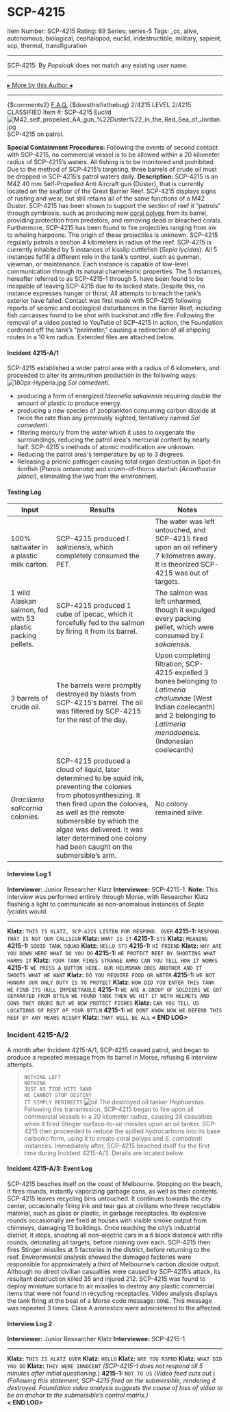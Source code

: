 # SCP-4215
Item Number: SCP-4215
Rating: 89
Series: series-5
Tags: _cc, alive, autonomous, biological, cephalopod, euclid, indestructible, military, sapient, scp, thermal, transfiguration

---

SCP-4215: By _Popsioak_ does not match any existing user name.
* * *
[▸ More by this Author ◂](http://www.scp-wiki.net/popsioaks-garden)
* * *
{$comments2}
[F.A.Q.](https://scp-wiki.wikidot.com/component:info-ayers)
{$doesthisfixthebug}
2/4215 LEVEL 2/4215
CLASSIFIED
Item #: SCP-4215
Euclid
![M42_self_propelled_AA_gun_%22Duster%22_in_the_Red_Sea_of_Jordan.jpg](https://upload.wikimedia.org/wikipedia/commons/c/c1/M42_self_propelled_AA_gun_%22Duster%22_in_the_Red_Sea_of_Jordan.jpg)
SCP-4215 on patrol.
  
**Special Containment Procedures:** Following the events of second contact with SCP-4215, no commercial vessel is to be allowed within a 20 kilometer radius of SCP-4215’s waters. All fishing is to be monitored and prohibited. Due to the method of SCP-4215’s targeting, three barrels of crude oil must be dropped in SCP-4215’s patrol waters daily. 
**Description:** SCP-4215 is an M42 40 mm Self-Propelled Anti Aircraft gun (Duster), that is currently located on the seafloor of the Great Barrier Reef. SCP-4215 displays signs of rusting and wear, but still retains all of the same functions of a M42 Duster. SCP-4215 has been shown to support the section of reef it “patrols” through symbiosis, such as producing new [coral polyps](http://www.scp-wiki.net/scp-4189) from its barrel, providing protection from predators, and removing dead or bleached corals. Furthermore, SCP-4215 has been found to fire projectiles ranging from ink to whaling harpoons. The origin of these projectiles is unknown. SCP-4215 regularly patrols a section 4 kilometers in radius of the reef.
SCP-4215 is currently inhabited by 5 instances of kisslip cuttlefish (_Sepia lycidas_). All 5 instances fulfill a different role in the tank’s control, such as gunman, viewman, or maintenance. Each instance is capable of low-level communication through its natural chameleonic properties. The 5 instances, hereafter referred to as SCP-4215-1 through 5, have been found to be incapable of leaving SCP-4215 due to its locked state. Despite this, no instance expresses hunger or thirst. All attempts to breach the tank’s exterior have failed.
Contact was first made with SCP-4215 following reports of seismic and ecological disturbances in the Barrier Reef, including fish carcasses found to be shot with buckshot and rifle fire. Following the removal of a video posted to YouTube of SCP-4215 in action, the Foundation cordoned off the tank’s “perimeter," causing a redirection of all shipping routes in a 10 km radius. Extended files are attached below.
#### Incident 4215-A/1
SCP-4215 established a wider patrol area with a radius of 6 kilometers, and proceeded to alter its ammunition production in the following ways:
![180px-Hyperia.jpg](https://upload.wikimedia.org/wikipedia/commons/thumb/e/e0/Hyperia.jpg/180px-Hyperia.jpg)
_Sol comedenti._
  * producing a form of energized _Ideonella sakaiensis_ requiring double the amount of plastic to produce energy.
  * producing a new species of zooplankton consuming carbon dioxide at twice the rate than any previously sighted, tentatively named _Sol comedenti_.
  * filtering mercury from the water which it uses to oxygenate the surroundings, reducing the patrol area's mercurial content by nearly half. SCP-4215's methods of atomic modification are unknown.
  * Reducing the patrol area's temperature by up to 3 degrees.
  * Releasing a prionic pathogen causing total organ destruction in Spot-fin lionfish (_Pterois antennata_) and crown-of-thorns starfish (_Acanthaster planci_), eliminating the two from the environment.

#### Testing Log
**Input** | **Results** | **Notes**  
---|---|---  
100% saltwater in a plastic milk carton. | SCP-4215 produced _I. sakaiensis,_ which completely consumed the PET. | The water was left untouched, and SCP-4215 fired upon an oil refinery 7 kilometres away. It is theorized SCP-4215 was out of targets.  
1 wild Alaskan salmon, fed with 53 plastic packing pellets. | SCP-4215 produced 1 cube of ipecac, which it forcefully fed to the salmon by firing it from its barrel. | The salmon was left unharmed, though it expulged every packing pellet, which were consumed by _I. sakaiensis_.  
3 barrels of crude oil. | The barrels were promptly destroyed by blasts from SCP-4215’s barrel. The oil was filtered by SCP-4215 for the rest of the day. | Upon completing filtration, SCP-4215 expelled 3 bones belonging to _Latimeria chalumnae_ (West Indian coelecanth) and 2 belonging to _Latimeria menadoensis._ (Indonesian coelecanth)  
_Graciliaria salicornia_ colonies. | SCP-4215 produced a cloud of liquid, later determined to be squid ink, preventing the colonies from photosynthesizing. It then fired upon the colonies, as well as the remote submersible by which the algae was delivered. It was later determined one colony had been caught on the submersible’s arm. | No colony remained alive.  
#### Interview Log 1
**Interviewer:** Junior Researcher Klatz
**Interviewee:** SCP-4215-1.
**Note:** This interview was performed entirely through Morse, with Researcher Klatz flashing a light to communicate as non-anomalous instances of _Sepia lycidas_ would.
* * *
**Klatz:** `THIS IS KLATZ, SCP-4215 LISTEN FOR RESPOND. OVER`
**4215-1:** `RESPOND. THAT IS NOT OUR CALLSIGN`
**Klatz:** `WHAT IS IT`
**4215-1:** `STS`
**Klatz:** `MEANING`
**4215-1:** `SQUID TANK SQUAD`
**Klatz:** `HELLO STS`
**4215-1:** `HI FRIEND`
**Klatz:** `WHY ARE YOU DOWN HERE WHAT DO YOU DO`
**4215-1:** `WE PROTECT REEF BY SHOOTING WHAT HARMS IT`
**Klatz:** `YOUR TANK FIRES STRANGE AMMO CAN YOU TELL HOW IT WORKS`
**4215-1:** `WE PRESS A BUTTON HERE. OUR HELMSMAN DOES ANOTHER AND IT SHOOTS WHAT WE WANT`
**Klatz:** `DO YOU REQUIRE FOOD OR WATER`
**4215-1:** `WE NOT HUNGRY OUR ONLY DUTY IS TO PROTECT`
**Klatz:** `HOW DID YOU ENTER THIS TANK WE FIND ITS HULL IMPENETRABLE`
**4215-1:** `WE ARE A GROUP OF SOLDIERS WE GOT SEPARATED FROM BTTLN WE FOUND TANK THEN WE HIT IT WITH HELMETS AND GUNS THEY BROKE BUT WE NOW PROTECT FISHES`
**Klatz:** `CAN YOU TELL US LOCATIONS OF REST OF YOUR BTTLN`
**4215-1:** `WE DONT KNOW NOW WE DEFEND THIS REEF BY ANY MEANS NCSSRY`
**Klatz:** `THAT WILL BE ALL`
**< END LOG>**
### Incident 4215-A/2
A month after Incident 4215-A/1, SCP-4215 ceased patrol, and began to produce a repeated message from its barrel in Morse, refusing 6 interview attempts.
> `NOTHING LEFT`  
>  `NOTHING`  
>  `JUST AS TIDE HITS SAND`  
>  `WE CANNOT STOP DESTINY`  
>  `IT SIMPLY REDIRECTS`
![oil](http://scp-sandbox-3.wdfiles.com/local--files/popsioak-6/oil)
The destroyed oil tanker _Hephaestus._
Following this transmission, SCP-4215 began to fire upon all commercial vessels in a 20 kilometer radius, causing 24 casualties when it fired Stinger surface-to-air missiles upon an oil tanker. SCP-4215 then proceeded to reduce the spilled hydrocarbons into its base carbonic form, using it to create coral polyps and _S. comedenti_ instances. Immediately after, SCP-4215 beached itself for the first time during Incident 4215-A/3. Details are located below.
#### Incident 4215-A/3: Event Log
SCP-4215 beaches itself on the coast of Melbourne. Stopping on the beach, it fires rounds, instantly vaporizing garbage cans, as well as their contents. SCP-4215 leaves recycling bins untouched. It continues towards the city center, occasionally firing ink and tear gas at civilians who threw recyclable material, such as glass or plastic, in garbage receptacles. Its explosive rounds occasionally are fired at houses with visible smoke output from chimneys, damaging 13 buildings. Once reaching the city’s industrial district, it stops, shooting all non-electric cars in a 6 block distance with rifle rounds, detonating all targets, before running over each. SCP-4215 then fires Stinger missiles at 5 factories in the district, before returning to the reef. Environmental analysis showed the damaged factories were responsible for approximately a third of Melbourne’s carbon dioxide output. Although no direct civilian casualties were caused by SCP-4215’s attack, its resultant destruction killed 35 and injured 212. SCP-4215 was found to deploy miniature surface to air missiles to destroy any plastic commercial items that were not found in recycling receptacles. Video analysis displays the tank firing at the beat of a Morse code message: `DONE`. This message was repeated 3 times. Class A amnestics were administered to the affected.
#### Interview Log 2
**Interviewer:** Junior Researcher Klatz
**Interviewee:** SCP-4215-1.
* * *
**Klatz:** `THIS IS KLATZ OVER`
**Klatz:** `HELLO`
**Klatz:** `ARE YOU RSPND`
**Klatz:** `WHAT DID YOU DO`
**Klatz:** `THEY WERE INNOCENT`
_(SCP-4215-1 does not respond till 5 minutes after initial questioning._)
**4215-1:** `NOT TO US` (_Video feed cuts out._)
_(Following this statement, SCP-4215 fired on the submersible, rendering it destroyed. Foundation video analysis suggests the cause of loss of video to be an anchor to the submersible’s control matrix.)_  
**< END LOG>**